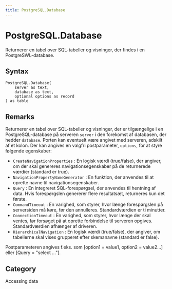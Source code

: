 ```yaml
---
title: PostgreSQL.Database
---
```


# PostgreSQL.Database


Returnerer en tabel over SQL-tabeller og visninger, der findes i en PostgreSWL-database.


## Syntax

```powerquery
PostgreSQL.Database(
    server as text,
    database as text,
    optional options as record
) as table
```


## Remarks

Returnerer en tabel over SQL-tabeller og visninger, der er tilgængelige i en PostgreSQL-database på serveren <code>server</code> i den forekomst af databasen, der hedder <code>database</code>. Porten kan eventuelt være angivet med serveren, adskilt af et kolon. Der kan angives en valgfri postparameter, <code>options</code>, for at styre følgende egenskaber:    <ul><li><code>CreateNavigationProperties</code> : En logisk v&#230;rdi (true/false), der angiver, om der skal genereres navigationsegenskaber p&#229; de returnerede v&#230;rdier (standard er true).</li><li><code>NavigationPropertyNameGenerator</code> : En funktion, der anvendes til at oprette navne til navigationsegenskaber.</li><li><code>Query</code> : En integreret SQL-foresp&#248;rgsel, der anvendes til hentning af data. Hvis foresp&#248;rgslen genererer flere resultats&#230;t, returneres kun det f&#248;rste.</li><li><code>CommandTimeout</code> : En varighed, som styrer, hvor l&#230;nge foresp&#248;rgslen p&#229; serversiden m&#229; k&#248;re, f&#248;r den annulleres. Standardv&#230;rdien er ti minutter.</li><li><code>ConnectionTimeout</code> : En varighed, som styrer, hvor l&#230;nge der skal ventes, f&#248;r fors&#248;get p&#229; at oprette forbindelse til serveren opgives. Standardv&#230;rdien afh&#230;nger af driveren.</li><li><code>HierarchicalNavigation</code> : En logisk v&#230;rdi (true/false), der angiver, om tabellerne skal vises grupperet efter skemanavne (standard er false).</li></ul>    Postparameteren angives f.eks. som [option1 = value1, option2 = value2...] eller [Query = "select ..."].    



## Category
Accessing data
